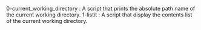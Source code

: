 0-current_working_directory : A script that prints the absolute path name of the current working directory.
1-listit : A script that display the contents list of the current working directory.
